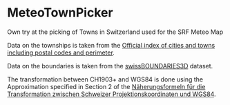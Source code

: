 # MeteoTownPicker
Own try at the picking of Towns in Switzerland used for the SRF Meteo Map

Data on the townships is taken from the [Official index of cities and towns including postal codes and perimeter](https://data.geo.admin.ch/browser/#/collections/ch.swisstopo-vd.ortschaftenverzeichnis_plz/items/ortschaftenverzeichnis_plz?.asset=asset-ortschaftenverzeichnis_plz_2056.csv.zip).

Data on the boundaries is taken from the [swissBOUNDARIES3D](https://www.swisstopo.admin.ch/de/landschaftsmodell-swissboundaries3d) dataset.

The transformation between CH1903+ and WGS84 is done using the Approximation specified in Section 2 of the [Näherungsformeln für die Transformation zwischen Schweizer Projektionskoordinaten und WGS84](https://backend.swisstopo.admin.ch/fileservice/sdweb-docs-prod-swisstopoch-files/files/2023/11/14/2bd5f57e-1109-40d6-8430-cbdfc9f42203.pdf).
